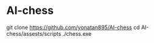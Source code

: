 # AI-chess
git clone https://github.com/yonatan895/AI-chess
cd AI-chess/assests/scripts
./chess.exe

